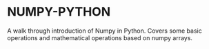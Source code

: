 # NUMPY-PYTHON
A walk through introduction of Numpy in Python. Covers some basic operations and mathematical operations based on numpy arrays.
